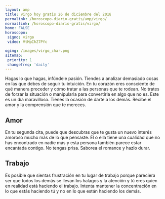 ```yaml
---
layout: amp
title: virgo hoy gratis 26 de diciembre del 2018 
permalink: /horoscopo-diario-gratis/amp/virgo/
normallink: /horoscopo-diario-gratis/virgo/
home: FALSE
horoscopo:
 signo: virgo
 video: VtMpIhZ7PYc

ogimg: /images/virgo_char.png
sitemap:
 priority: 1
 changefreq: 'daily'
---
```



Hagas lo que hagas, infúndele pasión. Tiendes a analizar demasiado cosas en las que debes de seguir tu intuición. En tu corazón eres consciente de qué manera proceder y cómo tratar a las personas que te rodean. No trates de forzar la situación o manipularla para convertirla en algo que no es. Este es un día maravilloso. Tienes la ocasión de darte a los demás. Recibe el amor y la comprensión que te mereces.

## Amor

En tu segunda cita, puede que descubras que te gusta un nuevo interés amoroso mucho más de lo que pensaste. Él o ella tiene una cualidad que no has encontrado en nadie más y esta persona también parece estar encantada contigo. No tengas prisa. Saborea el romance y hazlo durar.

## Trabajo

Es posible que sientas frustración en tu lugar de trabajo porque pareciera ser que todos los demás se llevan los halagos y la atención y tú eres quien en realidad está haciendo el trabajo. Intenta mantener la concentración en lo que estás haciendo tú y no en lo que están haciendo los demás.